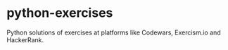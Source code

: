 # python-exercises
Python solutions of exercises at platforms like Codewars, Exercism.io and HackerRank.
